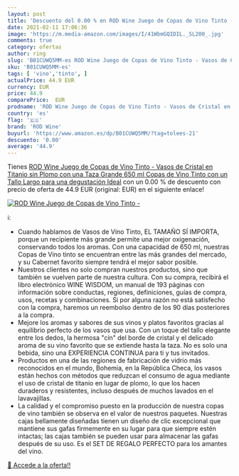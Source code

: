 ```yaml
---
layout: post
title: 'Descuento del 0.00 % en ROD Wine Juego de Copas de Vino Tinto - '
date: 2021-02-11 17:06:36
image: 'https://m.media-amazon.com/images/I/41WbmGQIDIL._SL200_.jpg'
comments: true
category: ofertas
author: ring
slug: 'B01CUWQ5MM-es ROD Wine Juego de Copas de Vino Tinto - Vasos de Cristal...'
sku: 'B01CUWQ5MM-es'
tags: [ 'vino','tinto', ]
actualPrice: 44.9 EUR
currency: EUR
price: 44.9
comparePrice:  EUR
prodname: 'ROD Wine Juego de Copas de Vino Tinto - Vasos de Cristal en Titanio sin Plomo  con una Taza Grande 650 ml  Copas de Vino Tinto con un Tallo Largo para una degustación Ideal'
country: 'es'
flag: '🇪🇸'
brand: 'ROD Wine'
buyurl: 'https://www.amazon.es/dp/B01CUWQ5MM/?tag=tolees-21'
descuento: '0.00'
average: '44.9'
---
```


Tienes [ROD Wine Juego de Copas de Vino Tinto - Vasos de Cristal en Titanio sin Plomo  con una Taza Grande 650 ml  Copas de Vino Tinto con un Tallo Largo para una degustación Ideal](https://www.amazon.es/dp/B01CUWQ5MM/?tag=tolees-21) con un 0.00 % de descuento con precio de oferta de 44.9 EUR (original:  EUR) en el siguiente enlace!

[![ROD Wine Juego de Copas de Vino Tinto - ](https://m.media-amazon.com/images/I/41WbmGQIDIL._SL200_.jpg)](https://www.amazon.es/dp/B01CUWQ5MM/?tag=tolees-21)

ℹ️:

- Cuando hablamos de Vasos de Vino Tinto, EL TAMAÑO SÍ IMPORTA, porque un recipiente más grande permite una mejor oxigenación, conservando todos los aromas. Con una capacidad de 650 ml, nuestras Copas de Vino tinto se encuentran entre las más grandes del mercado, y su Cabernet favorito siempre tendrá el mejor sabor posible.
- Nuestros clientes no solo compran nuestros productos, sino que también se vuelven parte de nuestra cultura. Con su compra, recibirá el libro electrónico WINE WISDOM, un manual de 193 páginas con información sobre conductas, regiones, definiciones, guías de compra, usos, recetas y combinaciones. Si por alguna razón no está satisfecho con la compra, haremos un reembolso dentro de los 90 días posteriores a la compra.
- Mejore los aromas y sabores de sus vinos y platos favoritos gracias al equilibrio perfecto de los vasos que usa. Con un toque del tallo elegante entre los dedos, la hermosa "cin" del borde de cristal y el delicado aroma de su vino favorito que se extiende hasta la taza. No es solo una bebida, sino una EXPERIENCIA CONTINUA para ti y tus invitados.
- Productos en una de las regiones de fabricación de vidrio más reconocidos en el mundo, Bohemia, en la República Checa, los vasos están hechos con métodos que reduzcan el consumo de agua mediante el uso de cristal de titanio en lugar de plomo, lo que los hacen duraderos y resistentes, incluso después de muchos lavados en el lavavajillas.
- La calidad y el compromiso puesto en la producción de nuestra copas de vino también se observa en el valor de nuestros paquetes. Nuestras cajas bellamente diseñadas tienen un diseño de clic excepcional que mantiene sus gafas firmemente en su lugar para que siempre estén intactas; las cajas también se pueden usar para almacenar las gafas después de su uso. Es el SET DE REGALO PERFECTO para los amantes del vino.

[🛒 Accede a la oferta!!](https://www.amazon.es/dp/B01CUWQ5MM/?tag=tolees-21)
